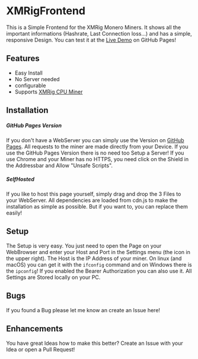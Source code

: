 # XMRigFrontend
This is a Simple Frontend for the XMRig Monero Miners.
It shows all the important informations (Hashrate, Last Connection loss...) and has a simple, responsive Design.
You can test it at the [Live Demo](https://dunklestoast.github.io/XMRigFrontend/index.html) on GitHub Pages!

## Features
- Easy Install
- No Server needed
- configurable
- Supports [XMRig CPU Miner](https://github.com/xmrig/xmrig)


## Installation
##### GitHub Pages Version
If you don't have a WebServer you can simply use the Version on [GitHub Pages](https://dunklestoast.github.io/XMRigFrontend/index.html).
All requests to the miner are made directly from your Device. If you use the GitHub Pages Version there is no need too Setup a Server! If you use Chrome and your Miner has no HTTPS, you need click on the Shield in the Addressbar and Allow "Unsafe Scripts". 

##### SelfHosted
If you like to host this page yourself, simply drag and drop the 3 Files to your WebServer. All dependencies are loaded from cdn.js to make the installation as simple as possible. But if you want to, you can replace them easily!

## Setup
The Setup is very easy.
You just need to open the Page on your WebBrowser and enter your Host and Port in the Settings menu (the icon in the upper right).
The Host is the IP Address of your miner. On linux (and macOS) you can get it with the `ifconfig` command and on Windows there is the `ipconfig`!
If you enabled the Bearer Authorization you can also use it. All Settings are Stored locally on your PC.


## Bugs
If you found a Bug please let me know an create an Issue here!

## Enhancements
You have great Ideas how to make this better?
Create an Issue with your Idea or open a Pull Request!
